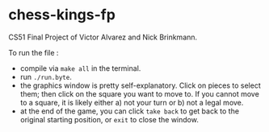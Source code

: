 # chess-kings-fp
CS51 Final Project of Victor Alvarez and Nick Brinkmann.

To run the file :

- compile via `make all` in the terminal.
- run `./run.byte`.
- the graphics window is pretty self-explanatory. Click on pieces to select them;
then click on the square you want to move to. If you cannot move to a square, it 
is likely either
a) not your turn or
b) not a legal move.
- at the end of the game, you can click `take back` to get back to the original 
starting position, or `exit` to close the window.

